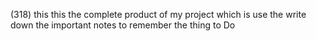 (318)
this this the complete product of my project which is use the write down the important notes to remember the thing to Do